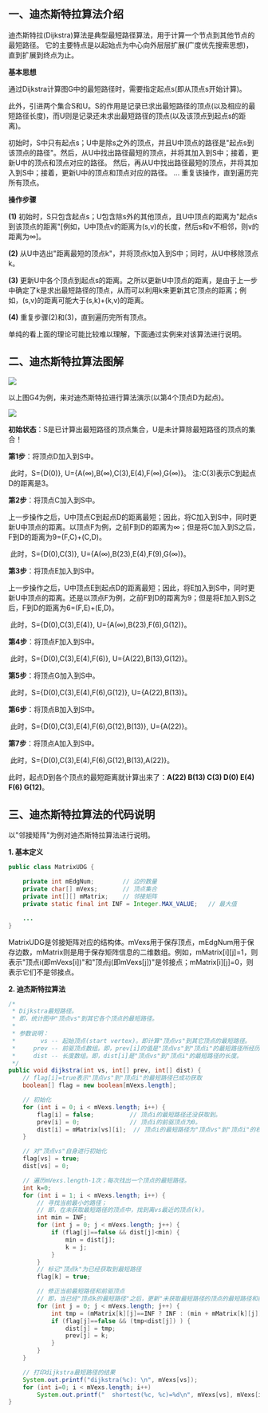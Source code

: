 ## 一、迪杰斯特拉算法介绍

迪杰斯特拉(Dijkstra)算法是典型最短路径算法，用于计算一个节点到其他节点的最短路径。 
它的主要特点是以起始点为中心向外层层扩展(广度优先搜索思想)，直到扩展到终点为止。

**基本思想**

​     通过Dijkstra计算图G中的最短路径时，需要指定起点s(即从顶点s开始计算)。

​     此外，引进两个集合S和U。S的作用是记录已求出最短路径的顶点(以及相应的最短路径长度)，而U则是记录还未求出最短路径的顶点(以及该顶点到起点s的距离)。

​     初始时，S中只有起点s；U中是除s之外的顶点，并且U中顶点的路径是"起点s到该顶点的路径"。然后，从U中找出路径最短的顶点，并将其加入到S中；接着，更新U中的顶点和顶点对应的路径。 然后，再从U中找出路径最短的顶点，并将其加入到S中；接着，更新U中的顶点和顶点对应的路径。 ... 重复该操作，直到遍历完所有顶点。

**操作步骤**

**(1)** 初始时，S只包含起点s；U包含除s外的其他顶点，且U中顶点的距离为"起点s到该顶点的距离"[例如，U中顶点v的距离为(s,v)的长度，然后s和v不相邻，则v的距离为∞]。

**(2)** 从U中选出"距离最短的顶点k"，并将顶点k加入到S中；同时，从U中移除顶点k。

**(3)** 更新U中各个顶点到起点s的距离。之所以更新U中顶点的距离，是由于上一步中确定了k是求出最短路径的顶点，从而可以利用k来更新其它顶点的距离；例如，(s,v)的距离可能大于(s,k)+(k,v)的距离。

**(4)** 重复步骤(2)和(3)，直到遍历完所有顶点。

单纯的看上面的理论可能比较难以理解，下面通过实例来对该算法进行说明。

## 二、迪杰斯特拉算法图解

![](https://github.com/wangkuiwu/datastructs_and_algorithm/blob/master/pictures/graph/dijkstra/01.jpg?raw=true&_=3711516)

以上图G4为例，来对迪杰斯特拉进行算法演示(以第4个顶点D为起点)。

![](https://github.com/wangkuiwu/datastructs_and_algorithm/blob/master/pictures/graph/dijkstra/02.jpg?raw=true&_=3711516)

**初始状态**：S是已计算出最短路径的顶点集合，U是未计算除最短路径的顶点的集合！ 

**第1步**：将顶点D加入到S中。 

​    此时，S={D(0)}, U={A(∞),B(∞),C(3),E(4),F(∞),G(∞)}。     注:C(3)表示C到起点D的距离是3。

**第2步**：将顶点C加入到S中。 

​    上一步操作之后，U中顶点C到起点D的距离最短；因此，将C加入到S中，同时更新U中顶点的距离。以顶点F为例，之前F到D的距离为∞；但是将C加入到S之后，F到D的距离为9=(F,C)+(C,D)。 

​    此时，S={D(0),C(3)}, U={A(∞),B(23),E(4),F(9),G(∞)}。

**第3步**：将顶点E加入到S中。 

​    上一步操作之后，U中顶点E到起点D的距离最短；因此，将E加入到S中，同时更新U中顶点的距离。还是以顶点F为例，之前F到D的距离为9；但是将E加入到S之后，F到D的距离为6=(F,E)+(E,D)。 

​    此时，S={D(0),C(3),E(4)}, U={A(∞),B(23),F(6),G(12)}。

**第4步**：将顶点F加入到S中。 

​    此时，S={D(0),C(3),E(4),F(6)}, U={A(22),B(13),G(12)}。

**第5步**：将顶点G加入到S中。 

​    此时，S={D(0),C(3),E(4),F(6),G(12)}, U={A(22),B(13)}。

**第6步**：将顶点B加入到S中。 

​    此时，S={D(0),C(3),E(4),F(6),G(12),B(13)}, U={A(22)}。

**第7步**：将顶点A加入到S中。 

​    此时，S={D(0),C(3),E(4),F(6),G(12),B(13),A(22)}。

此时，起点D到各个顶点的最短距离就计算出来了：**A(22) B(13) C(3) D(0) E(4) F(6) G(12)**。

## 三、迪杰斯特拉算法的代码说明

以"邻接矩阵"为例对迪杰斯特拉算法进行说明。

**1. 基本定义**

```java
public class MatrixUDG {

    private int mEdgNum;        // 边的数量
    private char[] mVexs;       // 顶点集合
    private int[][] mMatrix;    // 邻接矩阵
    private static final int INF = Integer.MAX_VALUE;   // 最大值

    ...
}
```

MatrixUDG是邻接矩阵对应的结构体。mVexs用于保存顶点，mEdgNum用于保存边数，mMatrix则是用于保存矩阵信息的二维数组。例如，mMatrix[i][j]=1，则表示"顶点i(即mVexs[i])"和"顶点j(即mVexs[j])"是邻接点；mMatrix[i][j]=0，则表示它们不是邻接点。

**2. 迪杰斯特拉算法**

```java
/*
 * Dijkstra最短路径。
 * 即，统计图中"顶点vs"到其它各个顶点的最短路径。
 *
 * 参数说明：
 *       vs -- 起始顶点(start vertex)。即计算"顶点vs"到其它顶点的最短路径。
 *     prev -- 前驱顶点数组。即，prev[i]的值是"顶点vs"到"顶点i"的最短路径所经历的全部顶点中，位于"顶点i"之前的那个顶点。
 *     dist -- 长度数组。即，dist[i]是"顶点vs"到"顶点i"的最短路径的长度。
 */
public void dijkstra(int vs, int[] prev, int[] dist) {
    // flag[i]=true表示"顶点vs"到"顶点i"的最短路径已成功获取
    boolean[] flag = new boolean[mVexs.length];

    // 初始化
    for (int i = 0; i < mVexs.length; i++) {
        flag[i] = false;          // 顶点i的最短路径还没获取到。
        prev[i] = 0;              // 顶点i的前驱顶点为0。
        dist[i] = mMatrix[vs][i];  // 顶点i的最短路径为"顶点vs"到"顶点i"的权。
    }

    // 对"顶点vs"自身进行初始化
    flag[vs] = true;
    dist[vs] = 0;

    // 遍历mVexs.length-1次；每次找出一个顶点的最短路径。
    int k=0;
    for (int i = 1; i < mVexs.length; i++) {
        // 寻找当前最小的路径；
        // 即，在未获取最短路径的顶点中，找到离vs最近的顶点(k)。
        int min = INF;
        for (int j = 0; j < mVexs.length; j++) {
            if (flag[j]==false && dist[j]<min) {
                min = dist[j];
                k = j;
            }
        }
        // 标记"顶点k"为已经获取到最短路径
        flag[k] = true;

        // 修正当前最短路径和前驱顶点
        // 即，当已经"顶点k的最短路径"之后，更新"未获取最短路径的顶点的最短路径和前驱顶点"。
        for (int j = 0; j < mVexs.length; j++) {
            int tmp = (mMatrix[k][j]==INF ? INF : (min + mMatrix[k][j]));
            if (flag[j]==false && (tmp<dist[j]) ) {
                dist[j] = tmp;
                prev[j] = k;
            }
        }
    }

    // 打印dijkstra最短路径的结果
    System.out.printf("dijkstra(%c): \n", mVexs[vs]);
    for (int i=0; i < mVexs.length; i++)
        System.out.printf("  shortest(%c, %c)=%d\n", mVexs[vs], mVexs[i], dist[i]);
}
```
